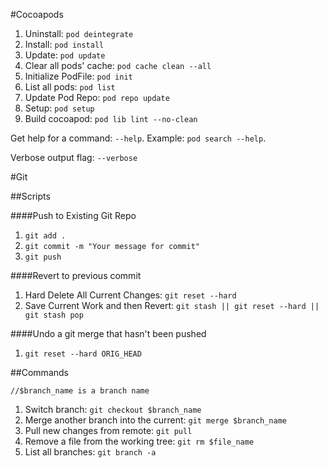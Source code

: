 #Cocoapods

1. Uninstall: `pod deintegrate`
2. Install: `pod install`
3. Update: `pod update`
4. Clear all pods' cache: `pod cache clean --all`
5. Initialize PodFile: `pod init`
6. List all pods: `pod list`
7. Update Pod Repo: `pod repo update`
8. Setup: `pod setup`
9. Build cocoapod: `pod lib lint --no-clean`

Get help for a command: `--help`. Example: `pod search --help`.

Verbose output flag: `--verbose`  

#Git

##Scripts

####Push to Existing Git Repo

1. `git add .`
2. `git commit -m "Your message for commit"`
3. `git push`

####Revert to previous commit

1. Hard Delete All Current Changes: `git reset --hard`
2. Save Current Work and then Revert: 
	`git stash ||
	 git reset --hard ||
	 git stash pop
	 `
	 
####Undo a git merge that hasn't been pushed

1. `git reset --hard ORIG_HEAD`

##Commands

`//$branch_name is a branch name`

1. Switch branch: `git checkout $branch_name`
2. Merge another branch into the current: `git merge $branch_name`
3. Pull new changes from remote: `git pull`
4. Remove a file from the working tree: `git rm $file_name`
5. List all branches: `git branch -a`